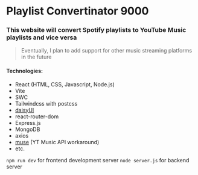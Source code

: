 # Playlist Convertinator 9000

### This website will convert Spotify playlists to YouTube Music playlists and vice versa

> Eventually, I plan to add support for other music streaming platforms in the future

#### Technologies:

- React (HTML, CSS, Javascript, Node.js)
- Vite
- SWC
- Tailwindcss with postcss
- [daisyUI](https://daisyui.com)
- react-router-dom
- Express.js
- MongoDB
- axios
- [muse](https://github.com/vixalien/muse) (YT Music API workaround)
- etc.

`npm run dev` for frontend development server
`node server.js` for backend server
